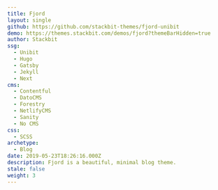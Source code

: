 ```yaml
---
title: Fjord
layout: single
github: https://github.com/stackbit-themes/fjord-unibit
demo: https://themes.stackbit.com/demos/fjord?themeBarHidden=true
author: Stackbit
ssg:
  - Unibit
  - Hugo
  - Gatsby
  - Jekyll
  - Next
cms:
  - Contentful
  - DatoCMS
  - Forestry
  - NetlifyCMS
  - Sanity
  - No CMS
css:
  - SCSS
archetype:
  - Blog
date: 2019-05-23T18:26:16.000Z
description: Fjord is a beautiful, minimal blog theme.
stale: false
weight: 3
---
```

